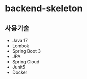 # backend-skeleton

## 사용기술
- Java 17
- Lombok
- Spring Boot 3
- JPA 
- Spring Cloud
- Junit5
- Docker

